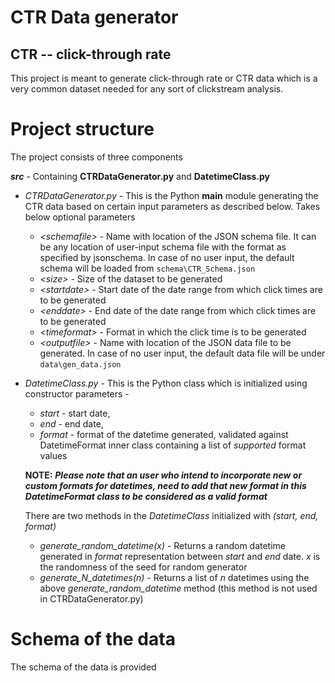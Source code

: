 # CTR Data generator 
## CTR -- click-through rate

This project is meant to generate click-through rate or CTR data which is a very common dataset needed for any sort of clickstream analysis. 

# Project structure
The project consists of three components  

***src*** - Containing **CTRDataGenerator.py** and **DatetimeClass.py**  

*  *CTRDataGenerator.py* - This is the Python **main** module generating the CTR data based on certain input parameters as described below. Takes below optional parameters  

    * *&lt;schemafile&gt;* - Name with location of the JSON schema file. It can be any location of user-input schema file with the format as specified by jsonschema. In case of no user input, the default schema will be loaded from `schema\CTR_Schema.json`  
    * *&lt;size&gt;*       - Size of the dataset to be generated  
    * *&lt;startdate&gt;*  - Start date of the date range from which click times are to be generated  
    * *&lt;enddate&gt;*    - End date of the date range from which click times are to be generated  
    * *&lt;timeformat&gt;* - Format in which the click time is to be generated  
    * *&lt;outputfile&gt;* - Name with location of the JSON data file to be generated. In case of no user input, the default data file will be under `data\gen_data.json`   

*  *DatetimeClass.py* - This is the Python class which is initialized using constructor parameters -  
    * *start*  - start date,
    * *end*    - end date, 
    * *format* - format of the datetime generated, validated against DatetimeFormat inner class containing a list of *supported* format values  

    **NOTE:** ***Please note that an user who intend to incorporate new or custom formats for datetimes, need to add that new format in this DatetimeFormat class to be considered as a valid format***  

    There are two methods in the *DatetimeClass* initialized with *(start, end, format)*

     * *generate_random_datetime(x)* - Returns a random datetime generated in *format* representation between *start* and *end* date. *x* is the randomness of the seed for random generator   
     * *generate_N_datetimes(n)*     - Returns a list of *n* datetimes using the above *generate_random_datetime* method (this method is not used in CTRDataGenerator.py)
    





# Schema of the data
The schema of the data is provided 

